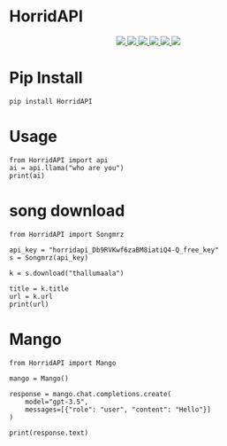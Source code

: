 # HorridAPI

<p align="center">
    <a href="https://github.com/Mishel-tg/HorridAPI">
        <img src="https://img.shields.io/github/repo-size/Mishel-tg/HorridAPI?color=red&logo=github&logoColor=green&style=flat" />
    </a>
    <a href="https://github.com/Mishel-tg/HorridAPI/commits/main">
        <img src="https://img.shields.io/github/last-commit/Mishel-tg/HorridAPI?color=brown&logo=github&logoColor=green&style=flat" />
    </a>
    <a href="https://github.com/Mishel-tg/HorridAPI/issues">
        <img src="https://img.shields.io/github/issues/Mishel-tg/HorridAPI?color=blueviolet&logo=github&logoColor=green&style=flat" />
    </a>
    <a href="https://github.com/Mishel-tg/HorridAPI/fork">
        <img src="https://img.shields.io/github/forks/Mishel-tg/HorridAPI?color=orange&logo=github&logoColor=green&style=flat" />
    </a>
    <a href="https://github.com/Mishel-tg/HorridAPI/stargazers">
        <img src="https://img.shields.io/github/stars/Mishel-tg/HorridAPI?color=yellow&logo=github&logoColor=green&style=flat" />
    </a>
    <a href="https://pypi.org/project/HorridAPI/">
        <img src="https://img.shields.io/pypi/v/HorridAPI?color=yellow&label=HorridAPI&logo=python&logoColor=blue&style=flat" />
    </a>
</p>

# Pip Install

``` 
pip install HorridAPI
```


# Usage
```
from HorridAPI import api
ai = api.llama("who are you")
print(ai)
```

# song download

```
from HorridAPI import Songmrz

api_key = "horridapi_Db9RVKwf6zaBM8iatiQ4-Q_free_key"
s = Songmrz(api_key)

k = s.download("thallumaala")

title = k.title
url = k.url
print(url)
```

# Mango 
```
from HorridAPI import Mango

mango = Mango()

response = mango.chat.completions.create(
    model="gpt-3.5",
    messages=[{"role": "user", "content": "Hello"}]
)

print(response.text)
```
